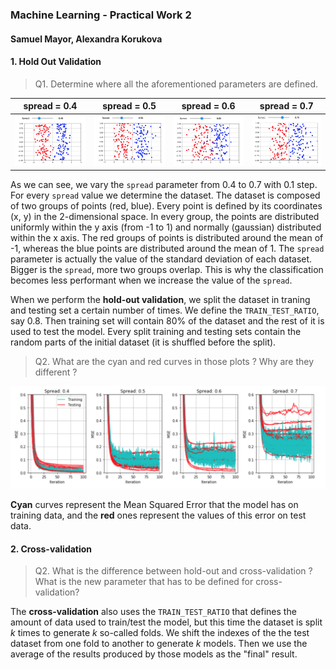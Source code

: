 ### Machine Learning - Practical Work 2  
#### Samuel Mayor, Alexandra Korukova  

#### 1. Hold Out Validation  
> Q1. Determine where all the aforementioned parameters are defined.  

| spread = 0.4        | spread = 0.5           | spread = 0.6  | spread = 0.7 |  
|:-------------:|:-------------:|:-----:|:-----:|  
| ![](./img/spread_0.4.png)      | ![](./img/spread_0.5.png) | ![](./img/spread_0.6.png) |   ![](./img/spread_0.7.png) |  

As we can see, we vary the `spread` parameter from 0.4 to 0.7 with 0.1 step. For every `spread` value we determine the dataset. The dataset is composed of two groups of points (red, blue). Every point is defined by its coordinates (x, y) in the 2-dimensional space. In every group, the points are distributed uniformly within the y axis (from -1 to 1) and normally (gaussian) distributed within the x axis. The red groups of points is distributed around the mean of -1, whereas the blue points are distributed around the mean of 1. The `spread` parameter is actually the value of the standard deviation of each dataset.  
Bigger is the `spread`, more two groups overlap. This is why the classification becomes less performant when we increase the value of the `spread`.  

When we perform the __hold-out validation__, we split the dataset in traning and testing set a certain number of times. We define the `TRAIN_TEST_RATIO`, say 0.8. Then training set will contain 80% of the dataset and the rest of it is used to test the model. Every split training and testing sets contain the random parts of the initial dataset (it is shuffled before the split).

> Q2. What are the cyan and red curves in those plots ? Why are they different ?  

![](./img/MSE_plots.png)  

__Cyan__ curves represent the Mean Squared Error that the model has on training data, and the __red__ ones represent the values of this error on test data.  


#### 2. Cross-validation  

> Q2. What is the difference between hold-out and cross-validation ? What is the new parameter that has to be defined for cross-validation?  

The __cross-validation__ also uses the `TRAIN_TEST_RATIO` that defines the amount of data used to train/test the model, but this time the dataset is split *k* times to generate *k* so-called folds. We shift the indexes of the the test dataset from one fold to another to generate *k* models. Then we use the average of the results produced by those models as the "final" result.     
